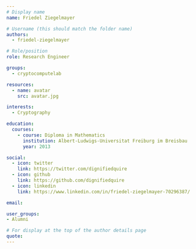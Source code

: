 ```yaml
---
# Display name
name: Friedel Ziegelmayer

# Username (this should match the folder name)
authors:
  - friedel-ziegelmayer

# Role/position
role: Research Engineer

groups:
  - cryptocomputelab

resources:
  - name: avatar
    src: avatar.jpg

interests:
  - Cryptography

education:
  courses:
    - course: Diploma in Mathematics
      institution: Albert-Ludwigs-Universitat Freiburg im Breisbau
      year: 2013

social:
  - icon: twitter
    link: https://twitter.com/dignifiedquire
  - icon: github
    link: https://github.com/dignifiedquire
  - icon: linkedin
    link: https://www.linkedin.com/in/friedel-ziegelmayer-70296387/

email:

user_groups:
- Alumni

# For display at the top of the author details page
quote:
---
```

